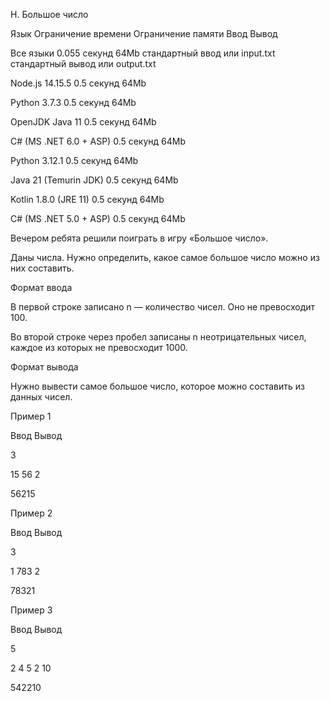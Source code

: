 H. Большое число

Язык	Ограничение времени	Ограничение памяти	Ввод	Вывод

Все языки	0.055 секунд	64Mb	стандартный ввод или input.txt	стандартный вывод или output.txt

Node.js 14.15.5	0.5 секунд	64Mb

Python 3.7.3	0.5 секунд	64Mb

OpenJDK Java 11	0.5 секунд	64Mb

C# (MS .NET 6.0 + ASP)	0.5 секунд	64Mb

Python 3.12.1	0.5 секунд	64Mb

Java 21 (Temurin JDK)	0.5 секунд	64Mb

Kotlin 1.8.0 (JRE 11)	0.5 секунд	64Mb

C# (MS .NET 5.0 + ASP)	0.5 секунд	64Mb

Вечером ребята решили поиграть в игру «Большое число».

Даны числа. Нужно определить, какое самое большое число можно из них составить.


Формат ввода

В первой строке записано n — количество чисел. Оно не превосходит 100.

Во второй строке через пробел записаны n неотрицательных чисел, каждое из которых не превосходит 1000.



Формат вывода

Нужно вывести самое большое число, которое можно составить из данных чисел.



Пример 1

Ввод	Вывод

3

15 56 2

56215

Пример 2

Ввод	Вывод

3

1 783 2

78321

Пример 3

Ввод	Вывод

5

2 4 5 2 10

542210
